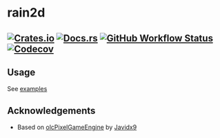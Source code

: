 # rain2d
[![Crates.io](https://img.shields.io/crates/v/rain2d)](https://crates.io/crates/rain2d)
[![Docs.rs](https://docs.rs/rain2d/badge.svg)](https://docs.rs/rain2d/)
[![GitHub Workflow Status](https://img.shields.io/github/workflow/status/fiinnnn/rain2d/build)](https://github.com/fiinnnn/rain2d/actions?workflow=build)
[![Codecov](https://img.shields.io/codecov/c/gh/fiinnnn/rain2d)](https://codecov.io/gh/fiinnnn/rain2d)
-----

## Usage
See [examples](https://github.com/fiinnnn/rain2d/tree/master/examples)

## Acknowledgements
- Based on [olcPixelGameEngine](https://github.com/OneLoneCoder/olcPixelGameEngine) by [Javidx9](https://github.com/OneLoneCoder)
